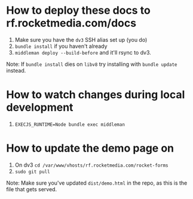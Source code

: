 # How to deploy these docs to rf.rocketmedia.com/docs

1. Make sure you have the `dv3` SSH alias set up (you do)
2. `bundle install` if you haven't already
3. `middleman deploy --build-before` and it'll rsync to dv3.

Note: If `bundle install` dies on `libv8` try installing with `bundle update` instead.

# How to watch changes during local development

1. `EXECJS_RUNTIME=Node bundle exec middleman`

# How to update the demo page on

1. On dv3 `cd /var/www/vhosts/rf.rocketmedia.com/rocket-forms`
2. `sudo git pull`

Note: Make sure you've updated `dist/demo.html` in the repo, as this is the file that gets served.